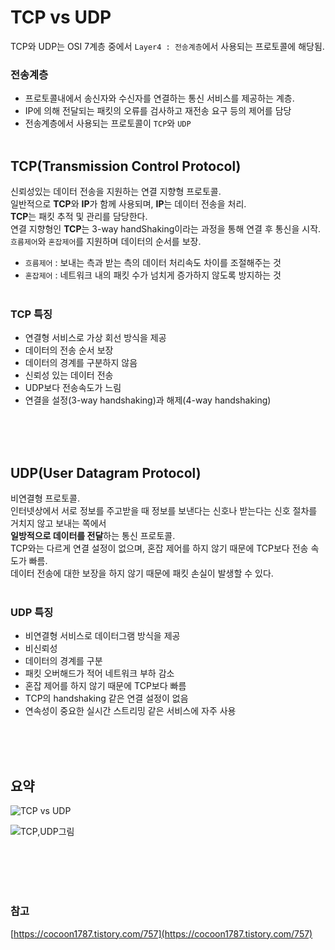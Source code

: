 # TCP vs UDP
TCP와 UDP는 OSI 7계층 중에서 `Layer4 : 전송계층`에서 사용되는 프로토콜에 해당됨.</br>
### 전송계층 
- 프로토콜내에서 송신자와 수신자를 연결하는 통신 서비스를 제공하는 계층.
- IP에 의해 전달되는 패킷의 오류를 검사하고 재전송 요구 등의 제어를 담당
- 전송계층에서 사용되는 프로토콜이 `TCP`와 `UDP`
</br></br>

## TCP(Transmission Control Protocol)
신뢰성있는 데이터 전송을 지원하는 연결 지향형 프로토콜.</br>
일반적으로 **TCP**와 **IP**가 함께 사용되며, **IP**는 데이터 전송을 처리.</br> **TCP**는 패킷 추적 및 관리를 담당한다.</br>
연결 지향형인 **TCP**는 3-way handShaking이라는 과정을 통해 연결 후 통신을 시작.</br>
`흐름제어`와 `혼잡제어`를 지원하며 데이터의 순서를 보장.
- `흐름제어` : 보내는 측과 받는 측의 데이터 처리속도 차이를 조절해주는 것
- `혼잡제어` : 네트워크 내의 패킷 수가 넘치게 증가하지 않도록 방지하는 것
</br></br>

### TCP 특징
- 연결형 서비스로 가상 회선 방식을 제공
- 데이터의 전송 순서 보장
- 데이터의 경계를 구분하지 않음
- 신뢰성 있는 데이터 전송
- UDP보다 전송속도가 느림
- 연결을 설정(3-way handshaking)과 해제(4-way handshaking)

</br></br></br>

## UDP(User Datagram Protocol)
비연결형 프로토콜.</br> 
인터넷상에서 서로 정보를 주고받을 때 정보를 보낸다는 신호나 받는다는 신호 절차를 거치지 않고 보내는 쪽에서</br> **일방적으로 데이터를 전달**하는 통신 프로토콜.</br> 
TCP와는 다르게 연결 설정이 없으며, 혼잡 제어를 하지 않기 때문에 TCP보다 전송 속도가 빠름.</br> 
데이터 전송에 대한 보장을 하지 않기 때문에 패킷 손실이 발생할 수 있다.
</br></br>

### UDP 특징
- 비연결형 서비스로 데이터그램 방식을 제공
- 비신뢰성
- 데이터의 경계를 구분
- 패킷 오버해드가 적어 네트워크 부하 감소
- 혼잡 제어를 하지 않기 때문에 TCP보다 빠름
- TCP의 handshaking 같은 연결 설정이 없음
- 연속성이 중요한 실시간 스트리밍 같은 서비스에 자주 사용

</br></br></br>

## 요약

![TCP vs UDP](https://user-images.githubusercontent.com/84119178/173500911-c4111ceb-d205-4808-81e2-dce47bf92415.png)
</br>

![TCP,UDP그림](https://user-images.githubusercontent.com/84119178/173501199-1f6b7a74-57c7-49b7-a9a0-f056532ee26b.png)

</br></br></br></br>

### 참고
[https://cocoon1787.tistory.com/757](https://cocoon1787.tistory.com/757)
